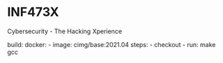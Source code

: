 # INF473X
Cybersecurity - The Hacking Xperience

  build:
    docker:
      - image: cimg/base:2021.04
    steps:
      - checkout
      - run: make gcc